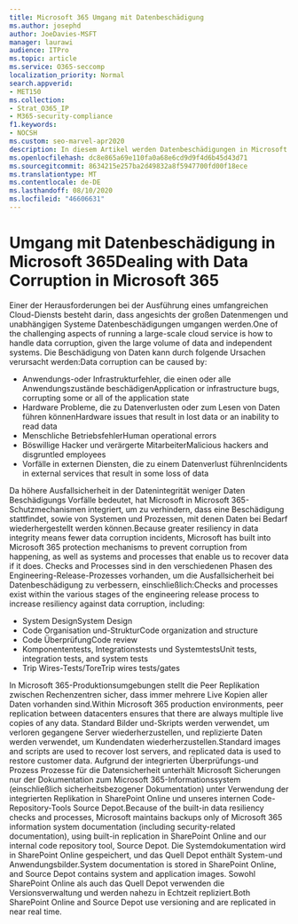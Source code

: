 ```yaml
---
title: Microsoft 365 Umgang mit Datenbeschädigung
ms.author: josephd
author: JoeDavies-MSFT
manager: laurawi
audience: ITPro
ms.topic: article
ms.service: O365-seccomp
localization_priority: Normal
search.appverid:
- MET150
ms.collection:
- Strat_O365_IP
- M365-security-compliance
f1.keywords:
- NOCSH
ms.custom: seo-marvel-apr2020
description: In diesem Artikel werden Datenbeschädigungen in Microsoft 365 und die von Microsoft unternommenen Anstrengungen zum verhindern und Wiederherstellen von Daten erläutert.
ms.openlocfilehash: dc8e865a69e110fa0a68e6cd9d9f4d6b45d43d71
ms.sourcegitcommit: 8634215e257ba2d49832a8f5947700fd00f18ece
ms.translationtype: MT
ms.contentlocale: de-DE
ms.lasthandoff: 08/10/2020
ms.locfileid: "46606631"
---
```

# <a name="dealing-with-data-corruption-in-microsoft-365"></a><span data-ttu-id="975e0-103">Umgang mit Datenbeschädigung in Microsoft 365</span><span class="sxs-lookup"><span data-stu-id="975e0-103">Dealing with Data Corruption in Microsoft 365</span></span>

<span data-ttu-id="975e0-104">Einer der Herausforderungen bei der Ausführung eines umfangreichen Cloud-Diensts besteht darin, dass angesichts der großen Datenmengen und unabhängigen Systeme Datenbeschädigungen umgangen werden.</span><span class="sxs-lookup"><span data-stu-id="975e0-104">One of the challenging aspects of running a large-scale cloud service is how to handle data corruption, given the large volume of data and independent systems.</span></span> <span data-ttu-id="975e0-105">Die Beschädigung von Daten kann durch folgende Ursachen verursacht werden:</span><span class="sxs-lookup"><span data-stu-id="975e0-105">Data corruption can be caused by:</span></span>

- <span data-ttu-id="975e0-106">Anwendungs-oder Infrastrukturfehler, die einen oder alle Anwendungszustände beschädigen</span><span class="sxs-lookup"><span data-stu-id="975e0-106">Application or infrastructure bugs, corrupting some or all of the application state</span></span>
- <span data-ttu-id="975e0-107">Hardware Probleme, die zu Datenverlusten oder zum Lesen von Daten führen können</span><span class="sxs-lookup"><span data-stu-id="975e0-107">Hardware issues that result in lost data or an inability to read data</span></span>
- <span data-ttu-id="975e0-108">Menschliche Betriebsfehler</span><span class="sxs-lookup"><span data-stu-id="975e0-108">Human operational errors</span></span>
- <span data-ttu-id="975e0-109">Böswillige Hacker und verärgerte Mitarbeiter</span><span class="sxs-lookup"><span data-stu-id="975e0-109">Malicious hackers and disgruntled employees</span></span>
- <span data-ttu-id="975e0-110">Vorfälle in externen Diensten, die zu einem Datenverlust führen</span><span class="sxs-lookup"><span data-stu-id="975e0-110">Incidents in external services that result in some loss of data</span></span>

<span data-ttu-id="975e0-111">Da höhere Ausfallsicherheit in der Datenintegrität weniger Daten Beschädigungs Vorfälle bedeutet, hat Microsoft in Microsoft 365-Schutzmechanismen integriert, um zu verhindern, dass eine Beschädigung stattfindet, sowie von Systemen und Prozessen, mit denen Daten bei Bedarf wiederhergestellt werden können.</span><span class="sxs-lookup"><span data-stu-id="975e0-111">Because greater resiliency in data integrity means fewer data corruption incidents, Microsoft has built into Microsoft 365 protection mechanisms to prevent corruption from happening, as well as systems and processes that enable us to recover data if it does.</span></span> <span data-ttu-id="975e0-112">Checks and Processes sind in den verschiedenen Phasen des Engineering-Release-Prozesses vorhanden, um die Ausfallsicherheit bei Datenbeschädigung zu verbessern, einschließlich:</span><span class="sxs-lookup"><span data-stu-id="975e0-112">Checks and processes exist within the various stages of the engineering release process to increase resiliency against data corruption, including:</span></span>

- <span data-ttu-id="975e0-113">System Design</span><span class="sxs-lookup"><span data-stu-id="975e0-113">System Design</span></span>
- <span data-ttu-id="975e0-114">Code Organisation und-Struktur</span><span class="sxs-lookup"><span data-stu-id="975e0-114">Code organization and structure</span></span>
- <span data-ttu-id="975e0-115">Code Überprüfung</span><span class="sxs-lookup"><span data-stu-id="975e0-115">Code review</span></span>
- <span data-ttu-id="975e0-116">Komponententests, Integrationstests und Systemtests</span><span class="sxs-lookup"><span data-stu-id="975e0-116">Unit tests, integration tests, and system tests</span></span>
- <span data-ttu-id="975e0-117">Trip Wires-Tests/Tore</span><span class="sxs-lookup"><span data-stu-id="975e0-117">Trip wires tests/gates</span></span>

<span data-ttu-id="975e0-118">In Microsoft 365-Produktionsumgebungen stellt die Peer Replikation zwischen Rechenzentren sicher, dass immer mehrere Live Kopien aller Daten vorhanden sind.</span><span class="sxs-lookup"><span data-stu-id="975e0-118">Within Microsoft 365 production environments, peer replication between datacenters ensures that there are always multiple live copies of any data.</span></span> <span data-ttu-id="975e0-119">Standard Bilder und-Skripts werden verwendet, um verloren gegangene Server wiederherzustellen, und replizierte Daten werden verwendet, um Kundendaten wiederherzustellen.</span><span class="sxs-lookup"><span data-stu-id="975e0-119">Standard images and scripts are used to recover lost servers, and replicated data is used to restore customer data.</span></span> <span data-ttu-id="975e0-120">Aufgrund der integrierten Überprüfungs-und Prozess Prozesse für die Datensicherheit unterhält Microsoft Sicherungen nur der Dokumentation zum Microsoft 365-Informationssystem (einschließlich sicherheitsbezogener Dokumentation) unter Verwendung der integrierten Replikation in SharePoint Online und unseres internen Code-Repository-Tools Source Depot.</span><span class="sxs-lookup"><span data-stu-id="975e0-120">Because of the built-in data resiliency checks and processes, Microsoft maintains backups only of Microsoft 365 information system documentation (including security-related documentation), using built-in replication in SharePoint Online and our internal code repository tool, Source Depot.</span></span> <span data-ttu-id="975e0-121">Die Systemdokumentation wird in SharePoint Online gespeichert, und das Quell Depot enthält System-und Anwendungsbilder.</span><span class="sxs-lookup"><span data-stu-id="975e0-121">System documentation is stored in SharePoint Online, and Source Depot contains system and application images.</span></span> <span data-ttu-id="975e0-122">Sowohl SharePoint Online als auch das Quell Depot verwenden die Versionsverwaltung und werden nahezu in Echtzeit repliziert.</span><span class="sxs-lookup"><span data-stu-id="975e0-122">Both SharePoint Online and Source Depot use versioning and are replicated in near real time.</span></span>

